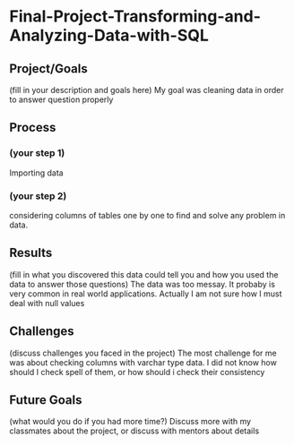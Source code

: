 # Final-Project-Transforming-and-Analyzing-Data-with-SQL

## Project/Goals
(fill in your description and goals here)
My goal was cleaning data in order to answer question properly

## Process
### (your step 1)
Importing data
### (your step 2)
considering columns of tables one by one to find and solve any problem in data.

## Results
(fill in what you discovered this data could tell you and how you used the data to answer those questions)
The data was too messay. It probaby is very common in real world applications.
Actually I am not sure how I must deal with null values

## Challenges 
(discuss challenges you faced in the project)
The most challenge for me was about checking columns with varchar type data. I did not know how should I check spell of them,
or how should i check their consistency

## Future Goals
(what would you do if you had more time?)
Discuss more with my classmates about the project, or discuss with mentors about details
